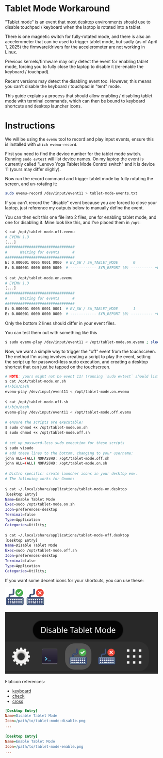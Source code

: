 # Tablet Mode Workaround

"Tablet mode" is an event that most desktop environments should use to disable touchpad / keyboard when the laptop is rotated into a tablet.

There is one magnetic switch for fully-rotated mode, and there is also an accelerometer that can be used to trigger tablet mode, but sadly (as of April 1, 2025) the firmware/drivers for the accelerometer are not working in Linux.

Previous kernels/firmware may only detect the event for enabling tablet mode, forcing you to fully close the laptop to disable it (re-enable the keyboard / touchpad).

Recent versions may detect the disabling event too. However, this means you can't disable the keyboard / touchpad in "tent" mode.

This guide explains a process that should allow enabling / disabling tablet mode with terminal commands, which can then be bound to keyboard shortcuts and desktop launcher icons.

# Instructions

We will be using the `evemu` tool to record and play input events, ensure this is installed with `which evemu-record`.

First you need to find the device number for the tablet mode switch. Running `sudo evtest` will list device names. On my laptop the event is currently called "Lenovo Yoga Tablet Mode Control switch" and it is device 11 (yours may differ slighly).

Now run the record command and trigger tablet mode by fully rotating the screen, and un-rotating it:

```sh
sudo evemu-record /dev/input/event11 > tablet-mode-events.txt
```

If you can't record the "disable" event because you are forced to close your laptop, just reference my outputs below to manually define the event.

You can then edit this one file into 2 files, one for enabling tablet mode, and one for disabling it. Mine look like this, and I've placed them in `/opt`:

```sh
$ cat /opt/tablet-mode.off.evemu
# EVEMU 1.3
[...]
################################
#      Waiting for events      #
################################
E: 0.000001 0005 0001 0000	# EV_SW / SW_TABLET_MODE       0
E: 0.000001 0000 0000 0000	# ------------ SYN_REPORT (0) ---------- +0ms

$ cat /opt/tablet-mode.on.evemu
# EVEMU 1.3
[...]
################################
#      Waiting for events      #
################################
E: 0.000001 0005 0001 0001	# EV_SW / SW_TABLET_MODE       1
E: 0.000001 0000 0000 0000	# ------------ SYN_REPORT (0) ---------- +0ms
```

Only the bottom 2 lines should differ in your event files.

You can test them out with something like this

```sh
$ sudo evemu-play /dev/input/event11 < /opt/tablet-mode.on.evemu ; sleep 5 ; sudo evemu-play /dev/input/event11 < /opt/tablet-mode.off.evemu
```

Now, we want a simple way to trigger the "off" event from the touchscreen. The method I'm using involves creating a script to play the event, setting the script up for password-less sudo execution, and creating a desktop shortcut that can just be tapped on the touchscreen.

```sh
# NOTE: yours might not be event 11! (running `sudo evtest` should list the event names)
$ cat /opt/tablet-mode.on.sh
#!/bin/bash
evemu-play /dev/input/event11 < /opt/tablet-mode.on.evemu

$ cat /opt/tablet-mode.off.sh
#!/bin/bash
evemu-play /dev/input/event11 < /opt/tablet-mode.off.evemu

# ensure the scripts are executable!
$ sudo chmod +x /opt/tablet-mode.on.sh
$ sudo chmod +x /opt/tablet-mode.off.sh

# set up password-less sudo execution for these scripts
$ sudo visudo
# add these lines to the bottom, changing to your username:
john ALL=(ALL) NOPASSWD: /opt/tablet-mode.off.sh
john ALL=(ALL) NOPASSWD: /opt/tablet-mode.on.sh

# Distro specific: create launcher icons in your desktop env.
# The following works for Gnome:

$ cat ~/.local/share/applications/tablet-mode-on.desktop
[Desktop Entry]
Name=Enable Tablet Mode
Exec=sudo /opt/tablet-mode.on.sh
Icon=preferences-desktop
Terminal=false
Type=Application
Categories=Utility;

$ cat ~/.local/share/applications/tablet-mode-off.desktop
[Desktop Entry]
Name=Disable Tablet Mode
Exec=sudo /opt/tablet-mode.off.sh
Icon=preferences-desktop
Terminal=false
Type=Application
Categories=Utility;
```

If you want some decent icons for your shortcuts, you can use these:

<img src="https://github.com/johnmeade/linux-yoga-9i-2-in-1-aura/blob/main/tablet-mode-disable.png?raw=true" width="64">

<img src="https://github.com/johnmeade/linux-yoga-9i-2-in-1-aura/blob/main/tablet-mode-enable.png?raw=true" width="64">

![Tablet Mode Icons in Gnome](tablet-mode-gnome-dock-eg.png)

Flaticon references:
* [keyboard](https://www.flaticon.com/free-icon/keyboard-and-mouse_5033534?term=keyboard&page=1&position=95&related_id=5033534)
* [check](https://www.flaticon.com/free-icon/accept_4315445?term=check&page=1&position=12&related_id=4315445)
* [cross](https://www.flaticon.com/free-icon/delete_16206622?term=x&page=1&position=12&related_id=16206622)

```ini
[Desktop Entry]
Name=Disable Tablet Mode
Icon=/path/to/tablet-mode-disable.png
...

[Desktop Entry]
Name=Enable Tablet Mode
Icon=/path/to/tablet-mode-enable.png
...
```

